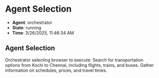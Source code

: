 # Agent Selection

- **Agent**: orchestrator
- **State**: running
- **Time**: 3/26/2025, 11:46:34 AM

## Agent Selection

Orchestrator selecting browser to execute: Search for transportation options from Kochi to Chennai, including flights, trains, and buses. Gather information on schedules, prices, and travel times.

